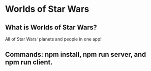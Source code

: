 # Worlds of Star Wars

## What is Worlds of Star Wars?

All of Star Wars' planets and people in one app!

## Commands: npm install, npm run server, and npm run client.
